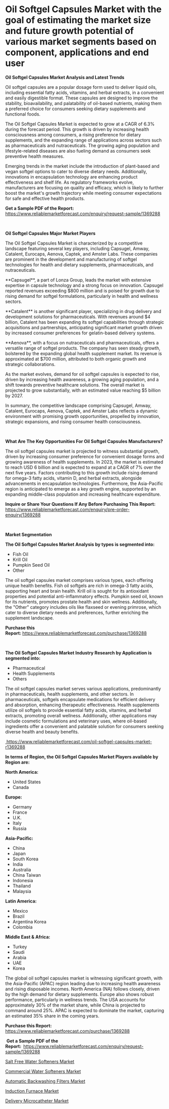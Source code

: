 <p><h1>Oil Softgel Capsules Market with the goal of estimating the market size and future growth potential of various market segments based on component, applications and end user</h1></p><p><strong>Oil Softgel Capsules Market Analysis and Latest Trends</strong></p>
<p><p>Oil softgel capsules are a popular dosage form used to deliver liquid oils, including essential fatty acids, vitamins, and herbal extracts, in a convenient and easily digestible format. These capsules are designed to improve the stability, bioavailability, and palatability of oil-based nutrients, making them a preferred choice for consumers seeking dietary supplements and functional foods.</p><p>The Oil Softgel Capsules Market is expected to grow at a CAGR of 6.3% during the forecast period. This growth is driven by increasing health consciousness among consumers, a rising preference for dietary supplements, and the expanding range of applications across sectors such as pharmaceuticals and nutraceuticals. The growing aging population and lifestyle-related diseases are also fueling demand as consumers seek preventive health measures.</p><p>Emerging trends in the market include the introduction of plant-based and vegan softgel options to cater to diverse dietary needs. Additionally, innovations in encapsulation technology are enhancing product effectiveness and shelf life. As regulatory frameworks evolve, manufacturers are focusing on quality and efficacy, which is likely to further boost the market's growth trajectory while meeting consumer expectations for safe and effective health products.</p></p>
<p><strong>Get a Sample PDF of the Report:&nbsp;</strong> <a href="https://www.reliablemarketforecast.com/enquiry/request-sample/1369288?utm_campaign=3370&utm_medium=2&utm_source=Github&utm_content=ia&utm_term=22032025&utm_id=oil-softgel-capsules">https://www.reliablemarketforecast.com/enquiry/request-sample/1369288</a></p>
<p>&nbsp;</p>
<p><strong>Oil Softgel Capsules Major Market Players</strong></p>
<p><p>The Oil Softgel Capsules Market is characterized by a competitive landscape featuring several key players, including Capsugel, Amway, Catalent, Eurocaps, Aenova, Captek, and Amster Labs. These companies are prominent in the development and manufacturing of softgel technologies for health and dietary supplements, pharmaceuticals, and nutraceuticals.</p><p>**Capsugel**, a part of Lonza Group, leads the market with extensive expertise in capsule technology and a strong focus on innovation. Capsugel reported revenues exceeding $800 million and is poised for growth due to rising demand for softgel formulations, particularly in health and wellness sectors.</p><p>**Catalent** is another significant player, specializing in drug delivery and development solutions for pharmaceuticals. With revenues around $4 billion, Catalent has been expanding its softgel capabilities through strategic acquisitions and partnerships, anticipating significant market growth driven by increased consumer preferences for gelatin-based delivery systems.</p><p>**Aenova**, with a focus on nutraceuticals and pharmaceuticals, offers a versatile range of softgel products. The company has seen steady growth, bolstered by the expanding global health supplement market. Its revenue is approximated at $700 million, attributed to both organic growth and strategic collaborations.</p><p>As the market evolves, demand for oil softgel capsules is expected to rise, driven by increasing health awareness, a growing aging population, and a shift towards preventive healthcare solutions. The overall market is projected to grow substantially, with an estimated value reaching $5 billion by 2027.</p><p>In summary, the competitive landscape comprising Capsugel, Amway, Catalent, Eurocaps, Aenova, Captek, and Amster Labs reflects a dynamic environment with promising growth opportunities, propelled by innovation, strategic expansions, and rising consumer health consciousness.</p></p>
<p>&nbsp;</p>
<p><strong>What Are The Key Opportunities For Oil Softgel Capsules Manufacturers?</strong></p>
<p><p>The oil softgel capsules market is projected to witness substantial growth, driven by increasing consumer preference for convenient dosage forms and growing awareness of health supplements. In 2023, the market is estimated to reach USD 6 billion and is expected to expand at a CAGR of 7% over the next five years. Factors contributing to this growth include rising demand for omega-3 fatty acids, vitamin D, and herbal extracts, alongside advancements in encapsulation technologies. Furthermore, the Asia-Pacific region is anticipated to emerge as a key growth engine, supported by an expanding middle-class population and increasing healthcare expenditure.</p></p>
<p><strong>Inquire or Share Your Questions If Any Before Purchasing This Report:</strong> <a href="https://www.reliablemarketforecast.com/enquiry/pre-order-enquiry/1369288?utm_campaign=3370&utm_medium=2&utm_source=Github&utm_content=ia&utm_term=22032025&utm_id=oil-softgel-capsules">https://www.reliablemarketforecast.com/enquiry/pre-order-enquiry/1369288</a></p>
<p>&nbsp;</p>
<p><strong>Market Segmentation</strong></p>
<p><strong>The Oil Softgel Capsules Market Analysis by types is segmented into:</strong></p>
<p><ul><li>Fish Oil</li><li>Krill Oil</li><li>Pumpkin Seed Oil</li><li>Other</li></ul></p>
<p><p>The oil softgel capsules market comprises various types, each offering unique health benefits. Fish oil softgels are rich in omega-3 fatty acids, supporting heart and brain health. Krill oil is sought for its antioxidant properties and potential anti-inflammatory effects. Pumpkin seed oil, known for its nutrients, promotes prostate health and skin wellness. Additionally, the "Other" category includes oils like flaxseed or evening primrose, which cater to diverse dietary needs and preferences, further enriching the supplement landscape.</p></p>
<p><strong>Purchase this Report:&nbsp;</strong><a href="https://www.reliablemarketforecast.com/purchase/1369288?utm_campaign=3370&utm_medium=2&utm_source=Github&utm_content=ia&utm_term=22032025&utm_id=oil-softgel-capsules">https://www.reliablemarketforecast.com/purchase/1369288</a></p>
<p>&nbsp;</p>
<p><strong>The Oil Softgel Capsules Market Industry Research by Application is segmented into:</strong></p>
<p><ul><li>Pharmaceutical</li><li>Health Supplements</li><li>Others</li></ul></p>
<p><p>The oil softgel capsules market serves various applications, predominantly in pharmaceuticals, health supplements, and other sectors. In pharmaceuticals, softgels encapsulate medications for efficient delivery and absorption, enhancing therapeutic effectiveness. Health supplements utilize oil softgels to provide essential fatty acids, vitamins, and herbal extracts, promoting overall wellness. Additionally, other applications may include cosmetic formulations and veterinary uses, where oil-based ingredients offer a convenient and palatable solution for consumers seeking diverse health and beauty benefits.</p></p>
<p><a href="https://www.reliablemarketforecast.com/oil-softgel-capsules-market-r1369288?utm_campaign=3370&utm_medium=2&utm_source=Github&utm_content=ia&utm_term=22032025&utm_id=oil-softgel-capsules">&nbsp;https://www.reliablemarketforecast.com/oil-softgel-capsules-market-r1369288</a></p>
<p><strong>In terms of Region, the Oil Softgel Capsules Market Players available by Region are:</strong></p>
<p>
    <p> <strong> North America: </strong>
        <ul>
            <li>United States</li>
            <li>Canada</li>
        </ul>
        </p> 
    <p> <strong> Europe: </strong>
        <ul>
            <li>Germany</li>
            <li>France</li>
            <li>U.K.</li>
            <li>Italy</li>
            <li>Russia</li>
        </ul>
        </p> 
    <p> <strong> Asia-Pacific: </strong>
        <ul>
            <li>China</li>
            <li>Japan</li>
            <li>South Korea</li>
            <li>India</li>
            <li>Australia</li>
            <li>China Taiwan</li>
            <li>Indonesia</li>
            <li>Thailand</li>
            <li>Malaysia</li>
        </ul>
        </p> 
    <p> <strong> Latin America: </strong>
        <ul>
            <li>Mexico</li>
            <li>Brazil</li>
            <li>Argentina Korea</li>
            <li>Colombia</li>
        </ul>
        </p> 
    <p> <strong> Middle East & Africa: </strong>
        <ul>
            <li>Turkey</li>
            <li>Saudi</li>
            <li>Arabia</li>
            <li>UAE</li>
            <li>Korea</li>
        </ul>
    </p>
    </p>
<p><p>The global oil softgel capsules market is witnessing significant growth, with the Asia-Pacific (APAC) region leading due to increasing health awareness and rising disposable incomes. North America (NA) follows closely, driven by the high demand for dietary supplements. Europe also shows robust performance, particularly in wellness trends. The USA accounts for approximately 30% of the market share, while China is projected to command around 25%. APAC is expected to dominate the market, capturing an estimated 35% share in the coming years.</p></p>
<p><strong>Purchase this Report: </strong><a href="https://www.reliablemarketforecast.com/purchase/1369288?utm_campaign=3370&utm_medium=2&utm_source=Github&utm_content=ia&utm_term=22032025&utm_id=oil-softgel-capsules">https://www.reliablemarketforecast.com/purchase/1369288</a></p>
<p>&nbsp;<strong>Get a Sample PDF of the Report:&nbsp;&nbsp;</strong><a href="https://www.reliablemarketforecast.com/enquiry/request-sample/1369288?utm_campaign=3370&utm_medium=2&utm_source=Github&utm_content=ia&utm_term=22032025&utm_id=oil-softgel-capsules">https://www.reliablemarketforecast.com/enquiry/request-sample/1369288</a></p>
<p><strong></strong></p>
<p><p><a href="https://www.linkedin.com/pulse/global-salt-free-water-softeners-market-forecast-year-2025--h16ue?utm_campaign=3370&utm_medium=2&utm_source=Github&utm_content=ia&utm_term=22032025&utm_id=oil-softgel-capsules">Salt Free Water Softeners Market</a></p><p><a href="https://www.linkedin.com/pulse/commercial-water-softeners-market-size-estimated-cagr-142-from-i7rae?utm_campaign=3370&utm_medium=2&utm_source=Github&utm_content=ia&utm_term=22032025&utm_id=oil-softgel-capsules">Commercial Water Softeners Market</a></p><p><a href="https://www.linkedin.com/pulse/global-automatic-backwashing-filters-market-share-growth-znlre?utm_campaign=3370&utm_medium=2&utm_source=Github&utm_content=ia&utm_term=22032025&utm_id=oil-softgel-capsules">Automatic Backwashing Filters Market</a></p><p><a href="https://www.linkedin.com/pulse/examining-induction-furnace-market-growth-size-trends-qzobe?utm_campaign=3370&utm_medium=2&utm_source=Github&utm_content=ia&utm_term=22032025&utm_id=oil-softgel-capsules">Induction Furnace Market</a></p><p><a href="https://github.com/naomaroaoonv/Market-Research-Report-List-1/blob/main/delivery-microcatheter-market.md?utm_campaign=3370&utm_medium=2&utm_source=Github&utm_content=ia&utm_term=22032025&utm_id=oil-softgel-capsules">Delivery Microcatheter Market</a></p></p>